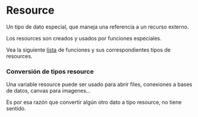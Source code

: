 # Resource
Un tipo de dato especial, que maneja una referencia a un recurso externo.

Los resources son creados y usados por funciones especiales.

Vea la siguiente [lista](https://github.com/amednin/curso_php_basico/blob/master/clase_1/integer.md "Lista de resources disponibles") de funciones y sus correspondientes
tipos de resources.

### Conversión de tipos resource
Una variable resource puede ser usado para abrir files, conexiones a bases de datos, canvas para imagenes...

Es por esa razón que convertir algún otro dato a tipo resource, no tiene sentido.
